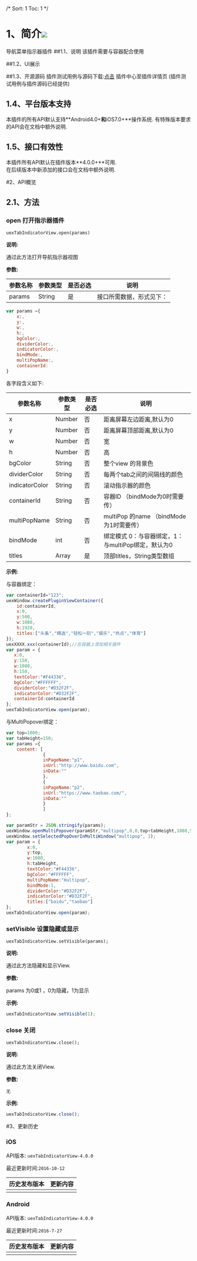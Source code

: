 /*
Sort: 1
Toc: 1
*/


 # 1、简介[![](http://appcan-download.oss-cn-beijing.aliyuncs.com/%E5%85%AC%E6%B5%8B%2Fgf.png)]()<ignore>
 导航菜单指示器插件
##1.1、说明<ignore>
该插件需要与容器配合使用 

##1.2、UI展示<ignore>

##1.3、开源源码<ignore>
插件测试用例与源码下载:[点击]() 插件中心至插件详情页 (插件测试用例与插件源码已经提供)

## 1.4、平台版本支持<ignore>
本插件的所有API默认支持**Android4.0+**和**iOS7.0+**操作系统. 
有特殊版本要求的API会在文档中额外说明.

## 1.5、接口有效性<ignore>
本插件所有API默认在插件版本**4.0.0+**可用.  
在后续版本中新添加的接口会在文档中额外说明. 

#2、API概览<ignore>
## 2.1、方法<ignore>

###  open 打开指示器插件

`uexTabIndicatorView.open(params)`

**说明:**

通过此方法打开导航指示器视图

**参数:**

| 参数名称   | 参数类型   | 是否必选 | 说明           |
| ------ | ------ | ---- | ------------ |
| params | String | 是    | 接口所需数据，形式见下： |

```javascript
var params ={
    x:,
    y:,
    w:,
    h:,
    bgColor:,
    dividerColor:,
  	indicatorColor:,
    bindMode:,
  	multiPopName:,
  	containerId:
}
```

各字段含义如下:

| 参数名称           | 参数类型   | 是否必选 | 说明                              |
| -------------- | ------ | ---- | ------------------------------- |
| x              | Number | 否    | 距离屏幕左边距离,默认为0                   |
| y              | Number | 否    | 距离屏幕顶部距离,默认为0                   |
| w              | Number | 否    | 宽                               |
| h              | Number | 否    | 高                               |
| bgColor        | String | 否    | 整个view 的背景色                     |
| dividerColor   | String | 否    | 每两个tab之间的间隔线的颜色                 |
| indicatorColor | String | 否    | 滚动指示器的颜色                        |
| containerId    | String | 否    | 容器ID （bindMode为0时需要传）           |
| multiPopName   | String | 否    | multiPop 的name （bindMode为1时需要传） |
| bindMode       | int    | 否    | 绑定模式 0：与容器绑定，1：与multiPop绑定，默认为0 |
| titles         | Array  | 是    | 顶部titles，String类型数组             |
**示例:**

与容器绑定：

```javascript
var containerId="123";                       
uexWindow.createPluginViewContainer({        
    id:containerId,                          
    x:0,                                     
    y:500,                                   
    w:1080,                                  
    h:1920,                                  
    titles:["头条","精选","轻松一刻","娱乐","热点","体育"] 
});                                          
uexXXXX.xxx(containerId);//在容器上添加相关插件       
var param = {                                
   x:0,                                      
   y:150,                                    
   w:1080,                                   
   h:150,                                    
   textColor:"#F44336",                      
   bgColor:"#FFFFFF",                        
   dividerColor:"#D32F2F",                   
   indicatorColor:"#D32F2F",                 
   containerId:containerId                   
};                                           
uexTabIndicatorView.open(param);                                   
```
与MultiPopover绑定：

```javascript
var top=1000;
var tabHeight=150;
var params ={
    content: [
              {
              inPageName:"p1",
              inUrl:"http://www.baidu.com",
              inData:""
              },
              {
              inPageName:"p2",
              inUrl:"https://www.taobao.com/",
              inData:""
              }
              ]
};

var paramStr = JSON.stringify(params);
uexWindow.openMultiPopover(paramStr,"multipop",0,0,top+tabHeight,1080,500,'',0,0);
uexWindow.setSelectedPopOverInMultiWindow("multipop", 1);
var param = {
        x:0,
        y:top,
        w:1080,
        h:tabHeight,
        textColor:"#F44336",
        bgColor:"#FFFFFF",
        multiPopName:"multipop",
        bindMode:1,
        dividerColor:"#D32F2F",
        indicatorColor:"#D32F2F",
        titles:["baidu","taobao"]
};
uexTabIndicatorView.open(param);
```

###  setVisible 设置隐藏或显示

`uexTabIndicatorView.setVisible(params);`

**说明:**

通过此方法隐藏和显示View.

**参数:**

params 为0或1 ，0为隐藏，1为显示

**示例:**

```javascript
uexTabIndicatorView.setVisible(1);
```

###  close 关闭

`uexTabIndicatorView.close();`

**说明:**

通过此方法关闭View.

**参数:**

```
无
```

**示例:**

```javascript
uexTabIndicatorView.close();
```

#3、更新历史 <ignore>

### iOS<ignore>

API版本: `uexTabIndicatorView-4.0.0`

最近更新时间:`2016-10-12`

| 历史发布版本 | 更新内容 |
| ------ | ---- |
|        |      |

### Android<ignore>

API版本: `uexTabIndicatorView-4.0.0`

最近更新时间:`2016-7-27`

| 历史发布版本 | 更新内容 |
| ------ | ---- |
|        |      |